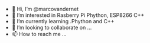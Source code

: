 - 👋 Hi, I’m @marcovandernet
- 👀 I’m interested in Rasberry Pi Phython, ESP8266 C++
- 🌱 I’m currently learning .Phython and C++
- 💞️ I’m looking to collaborate on ...
- 📫 How to reach me ...

<!---
marcovandernet/marcovandernet is a ✨ special ✨ repository because its `README.md` (this file) appears on your GitHub profile.
You can click the Preview link to take a look at your changes.
--->
